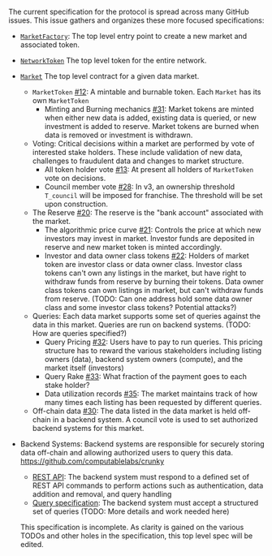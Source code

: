 The current specification for the protocol is spread across many GitHub issues. This issue gathers and organizes these more focused specifications:

- [`MarketFactory`](MarketFactory.md): The top level entry point to create a new market and associated token.
- [`NetworkToken`](NetworkToken.md) The top level token for the entire network.
- [`Market`](Market.md) The top level contract for a given data market.
  - `MarketToken` [#12](https://github.com/computablelabs/goest/issues/12): A mintable and burnable token. Each `Market` has its own `MarketToken`
    - Minting and Burning mechanics [#31](https://github.com/computablelabs/goest/issues/31): Market tokens are minted when either new data is added, existing data is queried, or new investment is added to reserve. Market tokens are burned when data is removed or investment is withdrawn.
  - Voting: Critical decisions within a market are performed by vote of interested stake holders. These include validation of new data, challenges to fraudulent data and changes to market structure.
    - All token holder vote [#13](https://github.com/computablelabs/goest/issues/13): At present all holders of `MarketToken` vote on decisions.
    - Council member vote [#28](https://github.com/computablelabs/goest/issues/28): In v3, an ownership threshold `T_council` will be imposed for franchise. The threshold will be set upon construction.
  - The Reserve [#20](https://github.com/computablelabs/goest/issues/20): The reserve is the "bank account" associated with the market. 
    - The algorithmic price curve [#21](https://github.com/computablelabs/goest/issues/21): Controls the price at which new investors may invest in market. Investor funds are deposited in reserve and new market token is minted accordingly.
    - Investor and data owner class tokens [#22](https://github.com/computablelabs/goest/issues/22): Holders of market token are investor class or data owner class. Investor class tokens can't own any listings in the market, but have right to withdraw funds from reserve by burning their tokens. Data owner class tokens can own listings in market, but can't withdraw funds from reserve. (TODO: Can one address hold some data owner class and some investor class tokens? Potential attacks?)
  - Queries: Each data market supports some set of queries against the data in this market. Queries are run on backend systems. (TODO: How are queries specified?)
    - Query Pricing [#32](https://github.com/computablelabs/goest/issues/32): Users have to pay to run queries. This pricing structure has to reward the various stakeholders including listing owners (data), backend system owners (compute), and the market itself (investors)
    - Query Rake [#33](https://github.com/computablelabs/goest/issues/33): What fraction of the payment goes to each stake holder?
    - Data utilization records [#35](https://github.com/computablelabs/goest/issues/35): The market maintains track of how many times each listing has been requested by different queries.
  - Off-chain data [#30](https://github.com/computablelabs/goest/issues/30): The data listed in the data market is held off-chain in a backend system. A council vote is used to set authorized backend systems for this market.
- Backend Systems: Backend systems are responsible for securely storing data off-chain and allowing authorized users to query this data. https://github.com/computablelabs/crunky
  - [REST API](https://github.com/computablelabs/crunky/issues/1): The backend system must respond to a defined set of REST API commands to perform actions such as authentication, data addition and removal, and query handling 
  - [Query specification](https://github.com/computablelabs/crunky/issues/2): The backend system must accept a structured set of queries (TODO: More details and work needed here)

  This specification is incomplete. As clarity is gained on the various TODOs and other holes in the specification, this top level spec will be edited.
